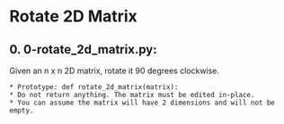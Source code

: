 # Rotate 2D Matrix

## 0. 0-rotate_2d_matrix.py:

Given an n x n 2D matrix, rotate it 90 degrees clockwise.

	* Prototype: def rotate_2d_matrix(matrix):
	* Do not return anything. The matrix must be edited in-place.
	* You can assume the matrix will have 2 dimensions and will not be empty.
